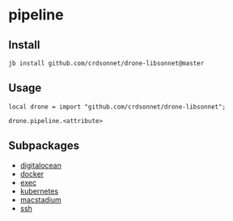 # pipeline


## Install

```
jb install github.com/crdsonnet/drone-libsonnet@master
```

## Usage

```jsonnet
local drone = import "github.com/crdsonnet/drone-libsonnet";

drone.pipeline.<attribute>

```


## Subpackages

* [digitalocean](digitalocean/index.md)
* [docker](docker/index.md)
* [exec](exec/index.md)
* [kubernetes](kubernetes/index.md)
* [macstadium](macstadium/index.md)
* [ssh](ssh/index.md)
